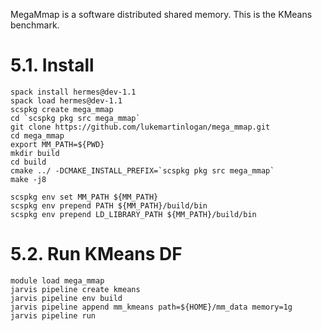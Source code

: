 
MegaMmap is a software distributed shared memory. This is the KMeans
benchmark.

# 5.1. Install

```
spack install hermes@dev-1.1
spack load hermes@dev-1.1
scspkg create mega_mmap
cd `scspkg pkg src mega_mmap`
git clone https://github.com/lukemartinlogan/mega_mmap.git
cd mega_mmap
export MM_PATH=${PWD}
mkdir build
cd build
cmake ../ -DCMAKE_INSTALL_PREFIX=`scspkg pkg src mega_mmap`
make -j8

scspkg env set MM_PATH ${MM_PATH}
scspkg env prepend PATH ${MM_PATH}/build/bin
scspkg env prepend LD_LIBRARY_PATH ${MM_PATH}/build/bin
```

# 5.2. Run KMeans DF

```
module load mega_mmap
jarvis pipeline create kmeans
jarvis pipeline env build
jarvis pipeline append mm_kmeans path=${HOME}/mm_data memory=1g
jarvis pipeline run
```
